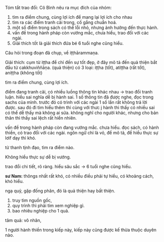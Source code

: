 Tóm tắt trao đổi:
Cô Bình nêu ra mục  đích của nhóm:
1. tìm ra điểm chung, cùng lợi ích để mang lại lợi ích cho  nhau
2. tìm ra các điểm tranh cãi trong, cố gắng chuẩn hoá.
3. một số điểm trong sách có thể lỗi nhỏ, nhưng ảnh hưởng đến thực hành.
4. vấn đề trong hành pháp còn vướng mắc, chưa hiểu, trao đổi  với các  ngài.
5. Giải thích tốt là giải thích đứa bé 6  tuổi nghe  cũng hiểu.

Câu hỏi trong đoạn đã chụp, về iṭṭhārammaṇa.

Giải thích:
cụm  từ iṭṭha để chỉ đến sự tốt đẹp, ở đây mô tả đến quả thiện bắt đầu từ cakkhuviññāṇa. (quả thiện)
có 3 loại:  iṭṭha (tốt), atiṭṭha (rất tốt),  aniṭṭha (không tốt)



tìm ra điểm chung, cùng lợi ích.

điểm đang tranh cãi, có nhiều luồng thông tin khác nhau -> trao đổi tranh luận.
hiểu sai nghĩa  dễ bị hành sai.
1 số thông tin đã  được nghe, đọc trong sachs của mình. 
trước đó có trình với các ngài
1 số lần rất không trả lời được.
sau đó đi tìm hiểu thêm thì cùng với thưc j hành thì thấy có nhiều sai có thể dễ thấy mà không ai sửa.
không nghĩ cho  người khác, nhưng cho bản thân thì thấy sai  lệch rất hiển nhiên.

vấn đề trong hành pháp còn đang vướng mắc. chưa hiểu.
đọc sách, có hành thiền, có trao đổi với các ngài.
ngôn ngữ chỉ là vỏ, để  mô tả, để hiểu thực sự lơif dạy  thì khó.

từ thanh  tịnh đạo, tìm ra điểm nào.

Không hiểu thực sự dễ bị vướng.

trao đổi  chi tiết, rõ ràng. hiểu sâu sắc -> 6 tuổi nghe cũng  hiểu.

**sư Nam:**
thôngs nhất rất khó, có nhiều điều phải tự  hiểu, có khoảng cách, khó hiểu.

ngạ quỷ, gặp đống phân, đó là quả  thiện hay bất thiện.

1. truy tìm nguồn gốc,
2. quy  trình thì phải tìm  xem  nghiệp  gì.
3. bao nhiêu nghiệp cho 1 quả.

tâm quả: vô nhân, 

1 người hành thiền trong  kiếp này, kiếp  này  cũng được kế thừa thuộc duyên nào.

